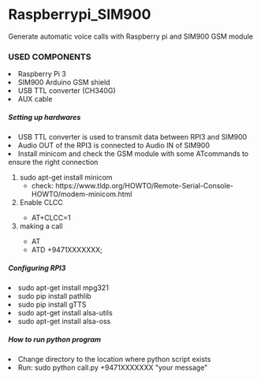 # Raspberrypi_SIM900
Generate automatic voice calls with Raspberry pi and SIM900 GSM module

<h3>USED COMPONENTS</h3>

</ul>
  <li>Raspberry Pi 3 </li>
  <li>SIM900 Arduino GSM shield</li>
  <li>USB TTL converter (CH340G)</li>
  <li>AUX cable</li>
</ul>
<h5>Setting up hardwares</h5>
</ul>
  <li>USB TTL converter is used to transmit data between RPI3 and SIM900</li>
  <li>Audio OUT of the RPI3 is connected to Audio IN of SIM900</li>
  <li>Install minicom and check the GSM module with some ATcommands to ensure the right connection</li>
   <ol>
     <li>sudo apt-get install minicom  
           <ul>
             <li>check: https://www.tldp.org/HOWTO/Remote-Serial-Console-HOWTO/modem-minicom.html</li>
          </ul>
     <li>Enable CLCC </li>
           <ul>
             <li>AT+CLCC=1</li>
           </ul>  
     <li>making a call</li>
         <ul>
           <li>AT</li>
           <li>ATD +9471XXXXXXX;</li>
         </ul>
   </ol>   
</ul>

<h5>Configuring RPI3</h5>
</ul>
  <li>sudo apt-get install mpg321</li>
  <li>sudo pip install pathlib</li>
  <li>sudo pip install gTTS</li>
  <li>sudo apt-get install alsa-utils</li>
  <li>sudo apt-get install alsa-oss</li>
</ul>
<h5>How to run python program</h5>
</ul>
  <li>Change directory to the location where python script exists</li>
  <li>Run:   sudo python call.py +9471XXXXXXX "your message"</li>
</ul>
